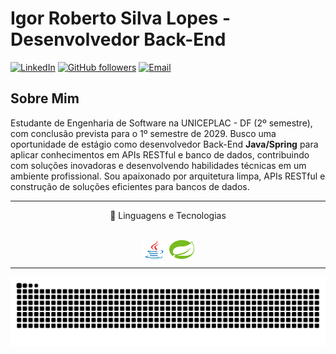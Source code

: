 # Igor Roberto Silva Lopes - Desenvolvedor Back-End
[![LinkedIn](https://img.shields.io/badge/LinkedIn-0077B5?style=for-the-badge&logo=linkedin&logoColor=white )](https://www.linkedin.com/in/igor-roberto-7b057b365/ )
[![GitHub followers](https://img.shields.io/badge/GitHub-100000?style=for-the-badge&logo=github&logoColor=white )](https://github.com/igorRooberto )
[![Email](https://img.shields.io/badge/Email-D14836?style=for-the-badge&logo=gmail&logoColor=white)](mailto:isilvalopp@gmail.com)


## Sobre Mim
Estudante de Engenharia de Software na UNICEPLAC - DF (2º semestre), com conclusão prevista para o 1º semestre de 2029. Busco uma oportunidade de estágio como desenvolvedor Back-End **Java/Spring** para aplicar conhecimentos em APIs RESTful e banco de dados, contribuindo com soluções inovadoras e desenvolvendo habilidades técnicas em um ambiente profissional. Sou apaixonado por arquitetura limpa, APIs RESTful e construção de soluções eficientes para bancos de dados.

---
<div align="center">
 🤖 Linguagens e Tecnologias
</div><br>
<p align="center">
  <img align="center" alt="Java" height="30" width="40" src="https://raw.githubusercontent.com/devicons/devicon/master/icons/java/java-original.svg">
  <img align="center" alt="Spring" height="30" width="40" src="https://raw.githubusercontent.com/devicons/devicon/master/icons/spring/spring-original.svg">
</p>

---

  <picture align="center">
  <source media="(prefers-color-scheme: dark)" srcset="https://raw.githubusercontent.com/igorRooberto/igorRooberto/output/github-contribution-grid-snake-dark.svg">
  <source media="(prefers-color-scheme: light)" srcset="https://raw.githubusercontent.com/igorRooberto/igorRooberto/output/github-contribution-grid-snake-dark.svg">
  <img align="center" alt="github contribution grid snake animation" src="https://raw.githubusercontent.com/igorRooberto/igorRooberto/output/github-contribution-grid-snake.svg">
</picture>


